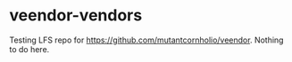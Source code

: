 # veendor-vendors
Testing LFS repo for https://github.com/mutantcornholio/veendor. Nothing to do here.
